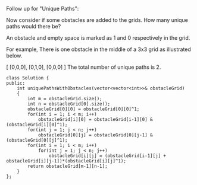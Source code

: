 Follow up for "Unique Paths":

Now consider if some obstacles are added to the grids. How many unique paths would there be?

An obstacle and empty space is marked as 1 and 0 respectively in the grid.

For example,
There is one obstacle in the middle of a 3x3 grid as illustrated below.

[
  [0,0,0],
  [0,1,0],
  [0,0,0]
]
The total number of unique paths is 2.

```
class Solution {
public:
    int uniquePathsWithObstacles(vector<vector<int>>& obstacleGrid) 
    {
        int m = obstacleGrid.size();
        int n = obstacleGrid[0].size();
        obstacleGrid[0][0] = obstacleGrid[0][0]^1;
        for(int i = 1; i < m; i++)
            obstacleGrid[i][0] = obstacleGrid[i-1][0] & (obstacleGrid[i][0]^1);
        for(int j = 1; j < n; j++)
            obstacleGrid[0][j] = obstacleGrid[0][j-1] & (obstacleGrid[0][j]^1);
        for(int i = 1; i < m; i++)
            for(int j = 1; j < n; j++)
                obstacleGrid[i][j] = (obstacleGrid[i-1][j] + obstacleGrid[i][j-1])*(obstacleGrid[i][j]^1);
        return obstacleGrid[m-1][n-1];
    }
};
```